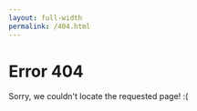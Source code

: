 ```yaml
---
layout: full-width
permalink: /404.html
---
```


# Error 404

Sorry, we couldn't locate the requested page! :(

